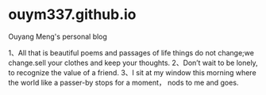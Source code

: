 # ouym337.github.io
Ouyang Meng's personal blog

1、All that is beautiful poems and passages of life things do not change;we change.sell your clothes and keep your thoughts.
2、Don’t wait to be lonely, to recognize the value of a friend.
3、I sit at my window this morning where the world like a passer-by stops for a moment， nods to me and goes. 
